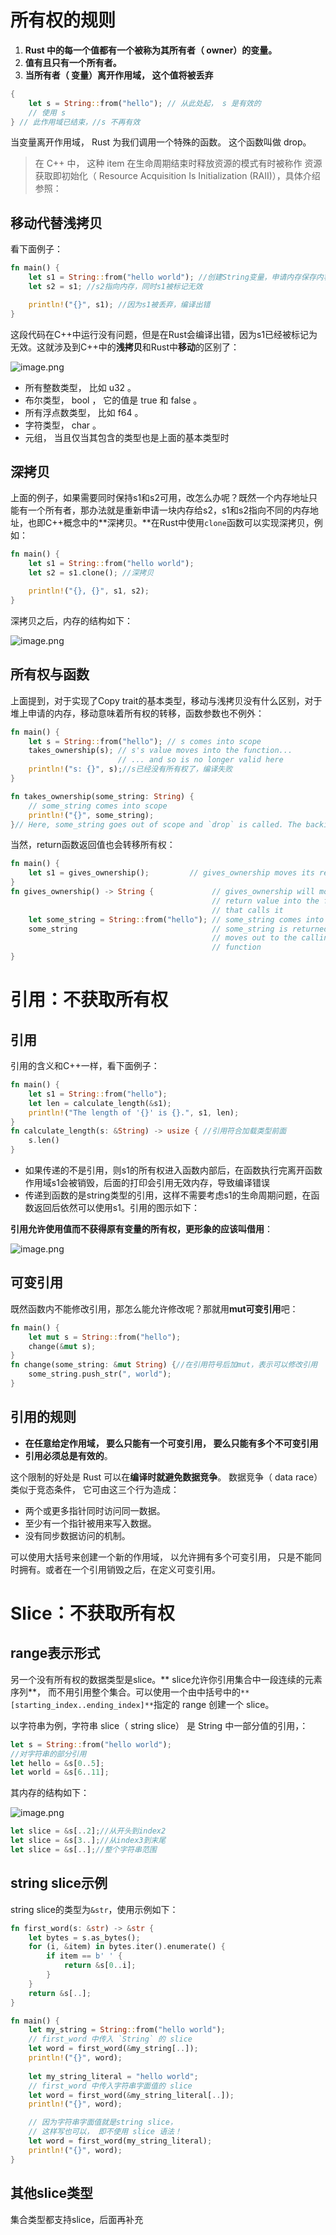
# 所有权的规则
1. **Rust 中的每一个值都有一个被称为其所有者（ owner）的变量。**
1. **值有且只有一个所有者。**
1. **当所有者（ 变量）离开作用域， 这个值将被丢弃**



```rust
{
	let s = String::from("hello"); // 从此处起， s 是有效的
	// 使用 s
} // 此作用域已结束，//s 不再有效	
```
当变量离开作用域， Rust 为我们调用一个特殊的函数。 这个函数叫做 drop。
> 在 C++ 中， 这种 item 在生命周期结束时释放资源的模式有时被称作 资源获取即初始化（ Resource Acquisition Is Initialization (RAII)），具体介绍参照： 


## 移动代替浅拷贝
看下面例子：
```rust
fn main() {
    let s1 = String::from("hello world"); //创建String变量，申请内存保存内容
    let s2 = s1; //s2指向内存，同时s1被标记无效

    println!("{}", s1); //因为s1被丢弃，编译出错
}
```
这段代码在C++中运行没有问题，但是在Rust会编译出错，因为s1已经被标记为无效。这就涉及到C++中的**浅拷贝**和Rust中**移动**的区别了：

![image.png](.assets/1591948203589-9164ce11-6588-46ea-ac29-952c1b31e3ca.png)

- 所有整数类型， 比如 u32 。
- 布尔类型， bool ， 它的值是 true 和 false 。
- 所有浮点数类型， 比如 f64 。
- 字符类型， char 。
- 元组， 当且仅当其包含的类型也是上面的基本类型时

## 深拷贝
上面的例子，如果需要同时保持s1和s2可用，改怎么办呢？既然一个内存地址只能有一个所有者，那办法就是重新申请一块内存给s2，s1和s2指向不同的内存地址，也即C++概念中的**深拷贝。**在Rust中使用`clone`函数可以实现深拷贝，例如：
```rust
fn main() {
    let s1 = String::from("hello world");
    let s2 = s1.clone(); //深拷贝

    println!("{}, {}", s1, s2);
}
```
深拷贝之后，内存的结构如下：

![image.png](.assets/1591948172158-98b965e5-d99b-4194-b6fc-d14eb4e17775.png)

## 所有权与函数
上面提到，对于实现了Copy trait的基本类型，移动与浅拷贝没有什么区别，对于堆上申请的内存，移动意味着所有权的转移，函数参数也不例外：
```rust
fn main() {
    let s = String::from("hello"); // s comes into scope
    takes_ownership(s); // s's value moves into the function...
                        // ... and so is no longer valid here
    println!("s: {}", s);//s已经没有所有权了，编译失败
}

fn takes_ownership(some_string: String) {
    // some_string comes into scope
    println!("{}", some_string);
}// Here, some_string goes out of scope and `drop` is called. The backing memory is freed.
```
当然，return函数返回值也会转移所有权：
```rust
fn main() {
    let s1 = gives_ownership();         // gives_ownership moves its return value into s1
}
fn gives_ownership() -> String {             // gives_ownership will move its
                                             // return value into the function
                                             // that calls it
    let some_string = String::from("hello"); // some_string comes into scope
    some_string                              // some_string is returned and
                                             // moves out to the calling
                                             // function
}
```

# 引用：不获取所有权

## 引用
引用的含义和C++一样，看下面例子：
```rust
fn main() {
    let s1 = String::from("hello");
    let len = calculate_length(&s1);
    println!("The length of '{}' is {}.", s1, len);
}
fn calculate_length(s: &String) -> usize { //引用符合加载类型前面
    s.len()
}
```

- 如果传递的不是引用，则s1的所有权进入函数内部后，在函数执行完离开函数作用域s1会被销毁，后面的打印会引用无效内存，导致编译错误
- 传递到函数的是string类型的引用，这样不需要考虑s1的生命周期问题，在函数返回后依然可以使用s1。引用的图示如下：

**引用允许使用值而不获得原有变量的所有权，更形象的应该叫借用**：

![image.png](.assets/1592062985379-cffb6b00-cbdf-4dc2-876c-c6d1d7eb38e5.png)

## 可变引用
既然函数内不能修改引用，那怎么能允许修改呢？那就用**mut可变引用**吧：
```rust
fn main() {
    let mut s = String::from("hello");
    change(&mut s);
}
fn change(some_string: &mut String) {//在引用符号后加mut，表示可以修改引用
    some_string.push_str(", world");
}
```

## 引用的规则

- **在任意给定作用域， 要么只能有一个可变引用， 要么只能有多个不可变引用**
- **引用必须总是有效的**。


这个限制的好处是 Rust 可以在**编译时就避免数据竞争**。 数据竞争（ data race） 类似于竞态条件， 它可由这三个行为造成：

- 两个或更多指针同时访问同一数据。
- 至少有一个指针被用来写入数据。
- 没有同步数据访问的机制。

可以使用大括号来创建一个新的作用域， 以允许拥有多个可变引用， 只是不能同时拥有。或者在一个引用销毁之后，在定义可变引用。


# Slice：不获取所有权

## range表示形式
另一个没有所有权的数据类型是slice。** slice允许你引用集合中一段连续的元素序列**， 而不用引用整个集合。可以使用一个由中括号中的`**[starting_index..ending_index]**`指定的 range 创建一个 slice。​

以字符串为例，字符串 slice（ string slice） 是 String 中一部分值的引用，：
```rust
let s = String::from("hello world");
//对字符串的部分引用
let hello = &s[0..5];
let world = &s[6..11];
```
其内存的结构如下：

![image.png](.assets/1592145360366-9f32185d-da8e-45a9-9954-c442f1e44a9c.png)

```rust
let slice = &s[..2];//从开头到index2
let slice = &s[3..];//从index3到末尾
let slice = &s[..];//整个字符串范围
```

## string slice示例
string slice的类型为`&str`，使用示例如下：
```rust
fn first_word(s: &str) -> &str {
    let bytes = s.as_bytes();
    for (i, &item) in bytes.iter().enumerate() {
        if item == b' ' {
            return &s[0..i];
        }
    }
    return &s[..];
}

fn main() {
    let my_string = String::from("hello world");
    // first_word 中传入 `String` 的 slice
    let word = first_word(&my_string[..]);
    println!("{}", word);
    
    let my_string_literal = "hello world";
    // first_word 中传入字符串字面值的 slice
    let word = first_word(&my_string_literal[..]);
    println!("{}", word);

    // 因为字符串字面值就是string slice，
    // 这样写也可以， 即不使用 slice 语法！
    let word = first_word(my_string_literal);
    println!("{}", word);
}
```

## 其他slice类型
集合类型都支持slice，后面再补充
